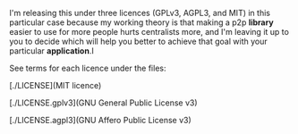 I'm releasing this under three licences (GPLv3, AGPL3, and MIT) in this 
particular case because my working theory is that making a p2p **library** 
easier to use for more people hurts centralists more, and I'm leaving it up 
to you to decide which will help you better to achieve that goal with 
your particular **application**.I

See terms for each licence under the files:

[./LICENSE](MIT licence)

[./LICENSE.gplv3](GNU General Public License v3)

[./LICENSE.agpl3](GNU Affero Public License v3)



